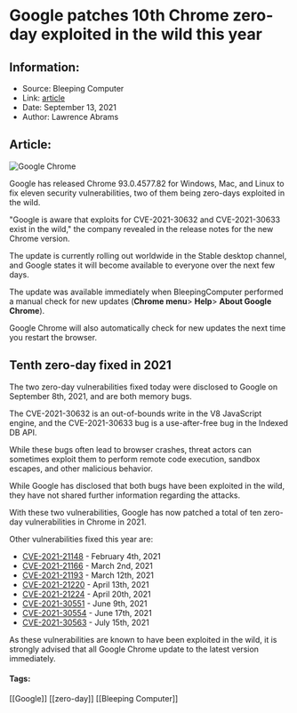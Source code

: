 # Google patches 10th Chrome zero-day exploited in the wild this year
### 

## Information:
+ Source: Bleeping Computer
+ Link: [article](https://www.bleepingcomputer.com/news/google/google-patches-10th-chrome-zero-day-exploited-in-the-wild-this-year/)
+ Date: September 13, 2021
+ Author: Lawrence Abrams


## Article:
![Google Chrome](https://www.bleepstatic.com/content/hl-images/2021/05/26/0_Google-Chrome.jpg)


Google has released Chrome 93.0.4577.82 for Windows, Mac, and Linux to fix eleven security vulnerabilities, two of them being zero-days exploited in the wild.


"Google is aware that exploits for CVE-2021-30632 and CVE-2021-30633 exist in the wild," the company revealed in the release notes for the new Chrome version.


The update is currently rolling out worldwide in the Stable desktop channel, and Google states it will become available to everyone over the next few days.


The update was available immediately when BleepingComputer performed a manual check for new updates (**Chrome menu**> **Help**> **About Google Chrome**).


Google Chrome will also automatically check for new updates the next time you restart the browser.


Tenth zero-day fixed in 2021
----------------------------


The two zero-day vulnerabilities fixed today were disclosed to Google on September 8th, 2021, and are both memory bugs.


The CVE-2021-30632 is an out-of-bounds write in the V8 JavaScript engine, and the CVE-2021-30633 bug is a use-after-free bug in the Indexed DB API. 


While these bugs often lead to browser crashes, threat actors can sometimes exploit them to perform remote code execution, sandbox escapes, and other malicious behavior.


While Google has disclosed that both bugs have been exploited in the wild, they have not shared further information regarding the attacks.


With these two vulnerabilities, Google has now patched a total of ten zero-day vulnerabilities in Chrome in 2021.


Other vulnerabilities fixed this year are:


* [CVE-2021-21148](https://www.bleepingcomputer.com/news/security/google-fixes-chrome-zero-day-actively-exploited-in-the-wild/) - February 4th, 2021
* [CVE-2021-21166](https://www.bleepingcomputer.com/news/security/google-fixes-second-actively-exploited-chrome-zero-day-bug-this-year/) - March 2nd, 2021
* [CVE-2021-21193](https://www.bleepingcomputer.com/news/security/google-fixes-second-actively-exploited-chrome-zero-day-this-month/) - March 12th, 2021
* [CVE-2021-21220](https://chromereleases.googleblog.com/2021/04/stable-channel-update-for-desktop.html) - April 13th, 2021
* [CVE-2021-21224](https://www.bleepingcomputer.com/news/security/google-fixes-exploited-chrome-zero-day-dropped-on-twitter-last-week/) - April 20th, 2021
* [CVE-2021-30551](https://www.bleepingcomputer.com/news/security/google-fixes-sixth-chrome-zero-day-exploited-in-the-wild-this-year/) - June 9th, 2021
* [CVE-2021-30554](https://www.bleepingcomputer.com/news/security/google-fixes-seventh-chrome-zero-day-exploited-in-the-wild-this-year/) - June 17th, 2021
* [CVE-2021-30563](https://www.bleepingcomputer.com/news/security/google-patches-8th-chrome-zero-day-exploited-in-the-wild-this-year/) - July 15th, 2021


As these vulnerabilities are known to have been exploited in the wild, it is strongly advised that all Google Chrome update to the latest version immediately.




#### Tags:
[[Google]] [[zero-day]] [[Bleeping Computer]]
